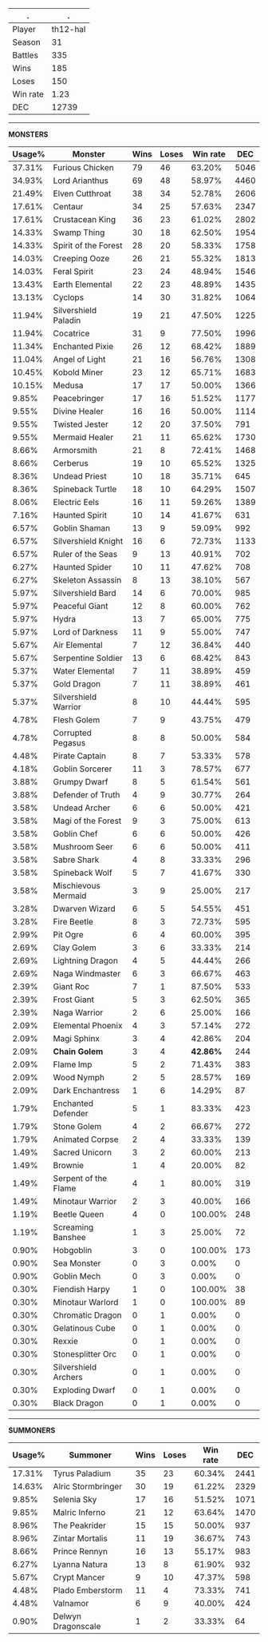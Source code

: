 .|.
|-|-
Player|th12-hal
Season|31
Battles|335
Wins|185
Loses|150
Win rate|1.23
DEC|12739

---
**MONSTERS**

Usage%|Monster|Wins|Loses|Win rate|DEC|
-|-|-|-|-|-|
37.31%|Furious Chicken|79|46|63.20%|5046|
34.93%|Lord Arianthus|69|48|58.97%|4460|
21.49%|Elven Cutthroat|38|34|52.78%|2606|
17.61%|Centaur|34|25|57.63%|2347|
17.61%|Crustacean King|36|23|61.02%|2802|
14.33%|Swamp Thing|30|18|62.50%|1954|
14.33%|Spirit of the Forest|28|20|58.33%|1758|
14.03%|Creeping Ooze|26|21|55.32%|1813|
14.03%|Feral Spirit|23|24|48.94%|1546|
13.43%|Earth Elemental|22|23|48.89%|1435|
13.13%|Cyclops|14|30|31.82%|1064|
11.94%|Silvershield Paladin|19|21|47.50%|1225|
11.94%|Cocatrice|31|9|77.50%|1996|
11.34%|Enchanted Pixie|26|12|68.42%|1889|
11.04%|Angel of Light|21|16|56.76%|1308|
10.45%|Kobold Miner|23|12|65.71%|1683|
10.15%|Medusa|17|17|50.00%|1366|
9.85%|Peacebringer|17|16|51.52%|1177|
9.55%|Divine Healer|16|16|50.00%|1114|
9.55%|Twisted Jester|12|20|37.50%|791|
9.55%|Mermaid Healer|21|11|65.62%|1730|
8.66%|Armorsmith|21|8|72.41%|1468|
8.66%|Cerberus|19|10|65.52%|1325|
8.36%|Undead Priest|10|18|35.71%|645|
8.36%|Spineback Turtle|18|10|64.29%|1507|
8.06%|Electric Eels|16|11|59.26%|1389|
7.16%|Haunted Spirit|10|14|41.67%|631|
6.57%|Goblin Shaman|13|9|59.09%|992|
6.57%|Silvershield Knight|16|6|72.73%|1133|
6.57%|Ruler of the Seas|9|13|40.91%|702|
6.27%|Haunted Spider|10|11|47.62%|708|
6.27%|Skeleton Assassin|8|13|38.10%|567|
5.97%|Silvershield Bard|14|6|70.00%|985|
5.97%|Peaceful Giant|12|8|60.00%|762|
5.97%|Hydra|13|7|65.00%|775|
5.97%|Lord of Darkness|11|9|55.00%|747|
5.67%|Air Elemental|7|12|36.84%|440|
5.67%|Serpentine Soldier|13|6|68.42%|843|
5.37%|Water Elemental|7|11|38.89%|459|
5.37%|Gold Dragon|7|11|38.89%|461|
5.37%|Silvershield Warrior|8|10|44.44%|595|
4.78%|Flesh Golem|7|9|43.75%|479|
4.78%|Corrupted Pegasus|8|8|50.00%|584|
4.48%|Pirate Captain|8|7|53.33%|578|
4.18%|Goblin Sorcerer|11|3|78.57%|677|
3.88%|Grumpy Dwarf|8|5|61.54%|561|
3.88%|Defender of Truth|4|9|30.77%|264|
3.58%|Undead Archer|6|6|50.00%|421|
3.58%|Magi of the Forest|9|3|75.00%|613|
3.58%|Goblin Chef|6|6|50.00%|426|
3.58%|Mushroom Seer|6|6|50.00%|411|
3.58%|Sabre Shark|4|8|33.33%|296|
3.58%|Spineback Wolf|5|7|41.67%|330|
3.58%|Mischievous Mermaid|3|9|25.00%|217|
3.28%|Dwarven Wizard|6|5|54.55%|451|
3.28%|Fire Beetle|8|3|72.73%|595|
2.99%|Pit Ogre|6|4|60.00%|395|
2.69%|Clay Golem|3|6|33.33%|214|
2.69%|Lightning Dragon|4|5|44.44%|266|
2.69%|Naga Windmaster|6|3|66.67%|463|
2.39%|Giant Roc|7|1|87.50%|533|
2.39%|Frost Giant|5|3|62.50%|365|
2.39%|Naga Warrior|2|6|25.00%|166|
2.09%|Elemental Phoenix|4|3|57.14%|272|
2.09%|Magi Sphinx|3|4|42.86%|204|
2.09%|**Chain Golem**|3|4|**42.86%**|244|
2.09%|Flame Imp|5|2|71.43%|383|
2.09%|Wood Nymph|2|5|28.57%|169|
2.09%|Dark Enchantress|1|6|14.29%|87|
1.79%|Enchanted Defender|5|1|83.33%|423|
1.79%|Stone Golem|4|2|66.67%|272|
1.79%|Animated Corpse|2|4|33.33%|139|
1.49%|Sacred Unicorn|3|2|60.00%|213|
1.49%|Brownie|1|4|20.00%|82|
1.49%|Serpent of the Flame|4|1|80.00%|319|
1.49%|Minotaur Warrior|2|3|40.00%|166|
1.19%|Beetle Queen|4|0|100.00%|248|
1.19%|Screaming Banshee|1|3|25.00%|72|
0.90%|Hobgoblin|3|0|100.00%|173|
0.90%|Sea Monster|0|3|0.00%|0|
0.90%|Goblin Mech|0|3|0.00%|0|
0.30%|Fiendish Harpy|1|0|100.00%|38|
0.30%|Minotaur Warlord|1|0|100.00%|89|
0.30%|Chromatic Dragon|0|1|0.00%|0|
0.30%|Gelatinous Cube|0|1|0.00%|0|
0.30%|Rexxie|0|1|0.00%|0|
0.30%|Stonesplitter Orc|0|1|0.00%|0|
0.30%|Silvershield Archers|0|1|0.00%|0|
0.30%|Exploding Dwarf|0|1|0.00%|0|
0.30%|Black Dragon|0|1|0.00%|0|

---
**SUMMONERS**

Usage%|Summoner|Wins|Loses|Win rate|DEC|
-|-|-|-|-|-|
17.31%|Tyrus Paladium|35|23|60.34%|2441|
14.63%|Alric Stormbringer|30|19|61.22%|2329|
9.85%|Selenia Sky|17|16|51.52%|1071|
9.85%|Malric Inferno|21|12|63.64%|1470|
8.96%|The Peakrider|15|15|50.00%|937|
8.96%|Zintar Mortalis|11|19|36.67%|743|
8.66%|Prince Rennyn|16|13|55.17%|983|
6.27%|Lyanna Natura|13|8|61.90%|932|
5.67%|Crypt Mancer|9|10|47.37%|598|
4.48%|Plado Emberstorm|11|4|73.33%|741|
4.48%|Valnamor|6|9|40.00%|424|
0.90%|Delwyn Dragonscale|1|2|33.33%|64|
